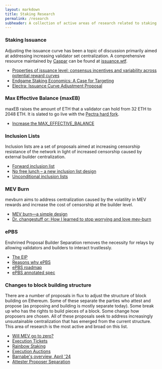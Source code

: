 ```yaml
---
layout: markdown
title: Staking Research
permalink: /research
subheader: A collection of active areas of research related to staking
---
```




### Staking Issuance
Adjusting the issuance curve has been a topic of discussion primarily aimed at addressing increasing validator set centralization. A comprehensive resource maintained by [Caspar](https://hackmd.io/@ttsao/epbs-faq0) can be found at [issuance.wtf](https://issuance.wtf/).
- [Properties of issuance level: consensus incentives and variability across potential reward curves
](https://ethresear.ch/t/properties-of-issuance-level-consensus-incentives-and-variability-across-potential-reward-curves/18448#h-55-potential-candidate-for-a-new-reward-curve-23)
- [Endgame Staking Economics: A Case for Targeting](https://ethresear.ch/t/endgame-staking-economics-a-case-for-targeting/18751)
- [Electra: Issuance Curve Adjustment Proposal](https://ethereum-magicians.org/t/electra-issuance-curve-adjustment-proposal/18825)

### Max Effective Balance (maxEB)
maxEB raises the amount of ETH that a validator can hold from 32 ETH to 2048 ETH. It is slated to go live with the [Pectra hard fork](https://eips.ethereum.org/EIPS/eip-7600).
- [Increase the MAX_EFFECTIVE_BALANCE](https://gist.github.com/michaelneuder/cafabcfcfcccc45e44ab9d6b1c7b4e1d)

### Inclusion Lists
Inclusion lists are a set of proposals aimed at increasing censorship resistance of the network in light of increased censorship caused by external builder centralization.
- [Forward inclusion list](https://notes.ethereum.org/@fradamt/forward-inclusion-lists)
- [No free lunch – a new inclusion list design](https://ethresear.ch/t/no-free-lunch-a-new-inclusion-list-design/16389)
- [Unconditional inclusion lists](https://ethresear.ch/t/unconditional-inclusion-lists/18500)

### MEV Burn
mevburn aims to address centralization caused by the volatility in MEV rewards and increase the cost of censorship at the builder level.
- [MEV burn—a simple design](https://ethresear.ch/t/mev-burn-a-simple-design/15590)
- [Dr. changestuff or: How I learned to stop worrying and love mev-burn](https://ethresear.ch/t/dr-changestuff-or-how-i-learned-to-stop-worrying-and-love-mev-burn/17384)

### ePBS
Enshrined Proposal Builder Separation removes the necessity for relays by allowing validators and builders to interact trustlessly.
- [The EIP](https://eips.ethereum.org/EIPS/eip-7732)
- [Reasons why ePBS](https://hackmd.io/@ttsao/bypassing-relayer)
- [ePBS roadmap](https://mirror.xyz/barnabe.eth/QJ6W0mmyOwjec-2zuH6lZb0iEI2aYFB9gE-LHWIMzjQ)
- [ePBS annotated spec](https://hackmd.io/@potuz/rJ9GCnT1C)

### Changes to block building structure
There are a number of proposals in flux to adjust the structure of block building on Ethereum. Some of these separate the parties who attest and propose (as proposing and building is mostly separate today). Some break up who has the rights to build pieces of a block. Some change how proposers are chosen. All of these proposals seek to address increasingly unsustainable centralization that has emerged from the current structure. This area of research is the most active and broad on this list.
- [Will MEV go to zero?](https://www.youtube.com/watch?v=IrJz4GZW-VM)
- [Execution Tickets](https://ethresear.ch/t/execution-tickets/17944)
- [Rainbow Staking](https://ethresear.ch/t/unbundling-staking-towards-rainbow-staking/18683/1)
- [Execution Auctions](https://mirror.xyz/barnabe.eth/QJ6W0mmyOwjec-2zuH6lZb0iEI2aYFB9gE-LHWIMzjQ)
- [Barnabe's overview, April '24](https://mirror.xyz/barnabe.eth/QJ6W0mmyOwjec-2zuH6lZb0iEI2aYFB9gE-LHWIMzjQ)
- [Attester Proposer Separation](https://www.youtube.com/watch?v=IrJz4GZW-VM)
